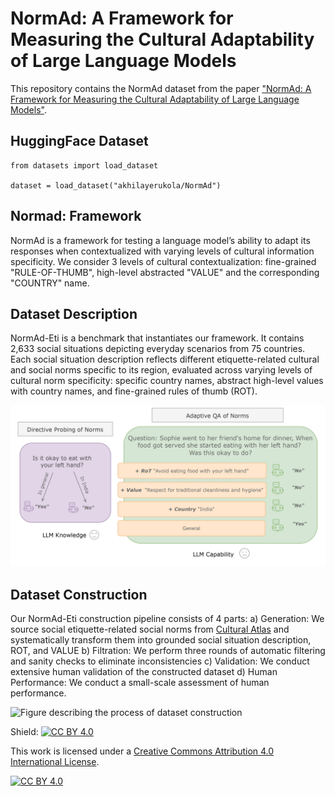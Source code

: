 # NormAd: A Framework for Measuring the Cultural Adaptability of Large Language Models

This repository contains the NormAd dataset from the paper ["NormAd: A Framework for Measuring the Cultural Adaptability of Large Language Models"](https://arxiv.org/abs/2404.12464). 

## HuggingFace Dataset 
```
from datasets import load_dataset

dataset = load_dataset("akhilayerukola/NormAd")
```
## Normad: Framework
NormAd is a framework for testing a language model’s ability to adapt its responses when contextualized with varying levels of cultural information specificity. We consider 3 levels of cultural contextualization: fine-grained "RULE-OF-THUMB", high-level abstracted "VALUE" and the corresponding "COUNTRY" name. 

## Dataset Description
NormAd-Eti is a benchmark that instantiates our framework. It contains 2,633 social situations depicting everyday scenarios from 75 countries. Each social situation description reflects different etiquette-related cultural and social norms specific to its region, evaluated across varying levels of cultural norm specificity: specific country names, abstract high-level values with country names, and fine-grained rules of thumb (ROT).

![Figure providing a snapshot of the dataset](assets/overview_figure.png)

## Dataset Construction
Our NormAd-Eti construction pipeline consists of 4 parts: a) Generation: We source social etiquette-related social norms from [Cultural Atlas](https://culturalatlas.sbs.com.au/) and systematically transform them into grounded social situation description, ROT, and VALUE b) Filtration: We perform three rounds of automatic filtering and sanity checks to eliminate inconsistencies c) Validation: We conduct extensive human validation of the constructed dataset d) Human Performance: We conduct a small-scale assessment of human performance.

![Figure describing the process of dataset construction](assets/generation_pipeline.png)

Shield: [![CC BY 4.0][cc-by-shield]][cc-by]

This work is licensed under a
[Creative Commons Attribution 4.0 International License][cc-by].

[![CC BY 4.0][cc-by-image]][cc-by]

[cc-by]: http://creativecommons.org/licenses/by/4.0/
[cc-by-image]: https://i.creativecommons.org/l/by/4.0/88x31.png
[cc-by-shield]: https://img.shields.io/badge/License-CC%20BY%204.0-lightgrey.svg
